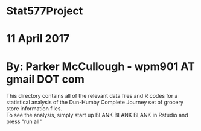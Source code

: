 # Stat577Project
# 11 April 2017
# By: Parker McCullough - wpm901 AT gmail DOT com

This directory contains all of the relevant data files and R codes for a
 statistical analysis of the Dun-Humby Complete Journey set of grocery store information files.  
To see the analysis, simply start up BLANK BLANK BLANK in Rstudio and press "run all" 
